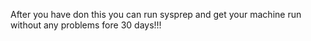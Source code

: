 After you have don this you can run sysprep and get your machine run without any problems fore 30 days!!!